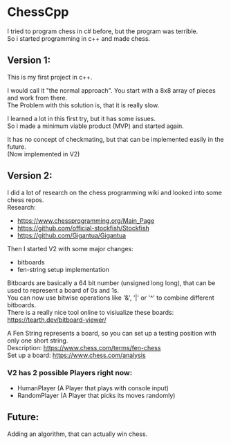 # ChessCpp
I tried to program chess in c# before, but the program was terrible. <br>
So i started programming in c++ and made chess.
## Version 1:
This is my first project in c++.

I would call it "the normal approach". You start with a 8x8 array of pieces and work from there. <br>
The Problem with this solution is, that it is really slow.

I learned a lot in this first try, but it has some issues. <br>
So i made a minimum viable product (MVP) and started again.

It has no concept of checkmating, but that can be implemented easily in the future. <br>
(Now implemented in V2)

## Version 2:
I did a lot of research on the chess programming wiki and looked into some chess repos. <br>
Research:
- https://www.chessprogramming.org/Main_Page
- https://github.com/official-stockfish/Stockfish
- https://github.com/Gigantua/Gigantua

Then I started V2 with some major changes:

- bitboards
- fen-string setup implementation

Bitboards are basically a 64 bit number (unsigned long long), that can be used to represent a board of 0s and 1s. <br>
You can now use bitwise operations like '&', '|' or '^' to combine different bitboards. <br>
There is a really nice tool online to visiualize these boards: https://tearth.dev/bitboard-viewer/

A Fen String represents a board, so you can set up a testing position with only one short string. <br>
Description: https://www.chess.com/terms/fen-chess <br>
Set up a board: https://www.chess.com/analysis <br>

### V2 has 2 possible Players right now:
- HumanPlayer (A Player that plays with console input)
- RandomPlayer (A Player that picks its moves randomly)

## Future:
Adding an algorithm, that can actually win chess. <br>
